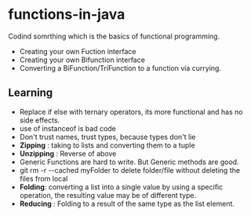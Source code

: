 # functions-in-java
Codind somrthing which is the basics of functional programming.

- Creating your own Fuction interface
- Creating your own Bifunction interface
- Converting a BiFunction/TriFunction to a function via currying.



## Learning

- Replace if else with ternary operators, its more functional and has no side effects.
- use of instanceof is bad code
- Don't trust names, trust types, because types don't lie
- **Zipping** : taking to lists and converting them to a tuple
- **Unzipping** : Reverse of above
- Generic Functions are hard to write. But Generic methods are good.
- git rm -r --cached myFolder to delete folder/file without deleting the files from local
- **Folding**: converting a list into a single value by using a specific operation, the resulting value may be of different type.
- **Reducing** : Folding to a result of the same type as the list element.